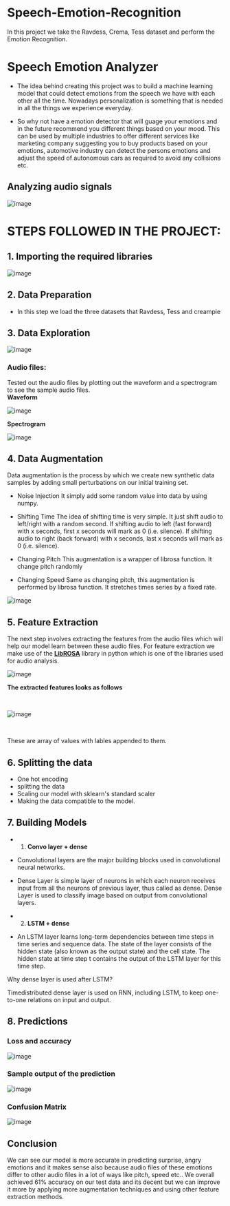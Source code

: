 # Speech-Emotion-Recognition
In this project we take the Ravdess, Crema, Tess dataset and perform the Emotion Recognition. 

# Speech Emotion Analyzer

* The idea behind creating this project was to build a machine learning model that could detect emotions from the speech we have with each other all the time. Nowadays personalization is something that is needed in all the things we experience everyday. 

* So why not have a emotion detector that will guage your emotions and in the future recommend you different things based on your mood. 
This can be used by multiple industries to offer different services like marketing company suggesting you to buy products based on your emotions, automotive industry can detect the persons emotions and adjust the speed of autonomous cars as required to avoid any collisions etc.

## Analyzing audio signals

![image](https://user-images.githubusercontent.com/63282184/160746991-87d22c4f-1f9a-480e-8472-3aa6d1eb8e9e.png)



# STEPS FOLLOWED IN THE PROJECT:

## 1. Importing the required libraries

![image](https://user-images.githubusercontent.com/63282184/160747746-17c94d13-a69e-4eef-aea0-caee6adccfa4.png)

## 2. Data Preparation 

- In this step we load the three datasets that Ravdess, Tess and creampie

## 3. Data Exploration

![image](https://user-images.githubusercontent.com/63282184/160747907-4ae4b619-f90e-48cd-9567-95ef59872e63.png)


### Audio files:
Tested out the audio files by plotting out the waveform and a spectrogram to see the sample audio files.<br>
**Waveform**

![image](https://user-images.githubusercontent.com/63282184/160747195-aad8472b-db63-4284-a0c1-565bfdc6150b.png)

**Spectrogram**<br>

![image](https://user-images.githubusercontent.com/63282184/160747247-051a4b6b-6063-49b7-bec3-8e29b2e92c76.png)

## 4. Data Augmentation

Data augmentation is the process by which we create new synthetic data samples by adding small perturbations on our initial training set.

- Noise Injection
It simply add some random value into data by using numpy.

- Shifting Time
The idea of shifting time is very simple. It just shift audio to left/right with a random second. If shifting audio to left (fast forward) with x seconds, first x seconds will mark as 0 (i.e. silence). If shifting audio to right (back forward) with x seconds, last x seconds will mark as 0 (i.e. silence).

- Changing Pitch
This augmentation is a wrapper of librosa function. It change pitch randomly

- Changing Speed
Same as changing pitch, this augmentation is performed by librosa function. It stretches times series by a fixed rate.

![image](https://user-images.githubusercontent.com/63282184/160748073-4c416834-0b91-477e-b32c-174c0ac8ccc0.png)


## 5. Feature Extraction
The next step involves extracting the features from the audio files which will help our model learn between these audio files.
For feature extraction we make use of the [**LibROSA**](https://librosa.github.io/librosa/) library in python which is one of the libraries used for audio analysis. 

![image](https://user-images.githubusercontent.com/63282184/160747342-912fd7e7-cce7-46ee-8530-219f2bd98e69.png)

**The extracted features looks as follows**

<br>

![image](https://user-images.githubusercontent.com/63282184/160747464-1e3de7be-e1de-4d1c-bbcf-154dc63bd4df.png)

<br>

These are array of values with lables appended to them. 



## 6. Splitting the data 
 - One hot encoding 
 - splitting the data 
 - Scaling our model with sklearn's standard scaler 
 - Making the data compatible to the model. 


## 7. Building Models
- 1. **Convo layer + dense**
- Convolutional layers are the major building blocks used in convolutional neural networks.
- Dense Layer is simple layer of neurons in which each neuron receives input from all the neurons of previous layer, thus called as dense. Dense Layer is used to classify image based on output from convolutional layers.

- 2. **LSTM + dense**
- An LSTM layer learns long-term dependencies between time steps in time series and sequence data. The state of the layer consists of the hidden state (also known as the output state) and the cell state. The hidden state at time step t contains the output of the LSTM layer for this time step.

Why dense layer is used after LSTM?

Timedistributed dense layer is used on RNN, including LSTM, to keep one-to-one relations on input and output.
## 8. Predictions

### Loss and accuracy 
![image](https://user-images.githubusercontent.com/63282184/160749529-79a36dc0-c802-417f-8716-871e22c0bf2b.png)

### Sample output of the prediction
![image](https://user-images.githubusercontent.com/63282184/160749576-137acece-d44b-4219-a3b4-74587b9dc9c1.png)

### Confusion Matrix

![image](https://user-images.githubusercontent.com/63282184/160749644-491ce7e1-48cd-452e-a58d-a0c7abf13d04.png)


## Conclusion
We can see our model is more accurate in predicting surprise, angry emotions and it makes sense also because audio files of these emotions differ to other audio files in a lot of ways like pitch, speed etc..
We overall achieved 61% accuracy on our test data and its decent but we can improve it more by applying more augmentation techniques and using other feature extraction methods.

